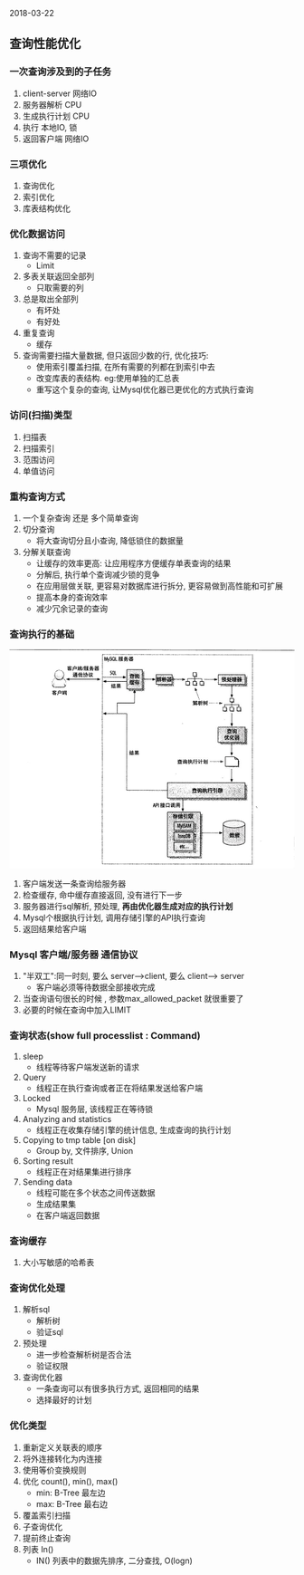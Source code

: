 2018-03-22
## 查询性能优化

### 一次查询涉及到的子任务
1. client-server 网络IO
2. 服务器解析 CPU
3. 生成执行计划 CPU
4. 执行 本地IO, 锁
5. 返回客户端 网络IO

### 三项优化
1. 查询优化
2. 索引优化
3. 库表结构优化

### 优化数据访问
1. 查询不需要的记录
    - Limit
2. 多表关联返回全部列
    - 只取需要的列
3. 总是取出全部列
    - 有坏处
    - 有好处
4. 重复查询
    - 缓存
1. 查询需要扫描大量数据, 但只返回少数的行, 优化技巧:
    - 使用索引覆盖扫描, 在所有需要的列都在到索引中去
    - 改变库表的表结构. eg:使用单独的汇总表
    - 重写这个复杂的查询, 让Mysql优化器已更优化的方式执行查询

### 访问(扫描)类型
1. 扫描表
2. 扫描索引
3. 范围访问
4. 单值访问
    
### 重构查询方式
1. 一个复杂查询 还是 多个简单查询
2. 切分查询
    - 将大查询切分且小查询, 降低锁住的数据量
3. 分解关联查询
    - 让缓存的效率更高: 让应用程序方便缓存单表查询的结果
    - 分解后, 执行单个查询减少锁的竞争
    - 在应用层做关联, 更容易对数据库进行拆分, 更容易做到高性能和可扩展
    - 提高本身的查询效率
    - 减少冗余记录的查询
    
    
### 查询执行的基础
![](1.jpg)       

1. 客户端发送一条查询给服务器
2. 检查缓存, 命中缓存直接返回, 没有进行下一步
3. 服务器进行sql解析, 预处理, **再由优化器生成对应的执行计划**  
4. Mysql个根据执行计划, 调用存储引擎的API执行查询
5. 返回结果给客户端



### Mysql 客户端/服务器 通信协议
1. "半双工":同一时刻, 要么 server-->client, 要么 client--> server
    - 客户端必须等待数据全部接收完成
2. 当查询语句很长的时候 , 参数max_allowed_packet 就很重要了
3. 必要的时候在查询中加入LIMIT

### 查询状态(show full processlist : Command)
1. sleep
    - 线程等待客户端发送新的请求
2. Query
    - 线程正在执行查询或者正在将结果发送给客户端
3. Locked
    - Mysql 服务层, 该线程正在等待锁
4. Analyzing and statistics
    - 线程正在收集存储引擎的统计信息, 生成查询的执行计划
5. Copying to tmp table [on disk]
    - Group by, 文件排序, Union
6. Sorting result
    - 线程正在对结果集进行排序
7. Sending data
    - 线程可能在多个状态之间传送数据
    - 生成结果集
    - 在客户端返回数据
    
### 查询缓存
1. 大小写敏感的哈希表

### 查询优化处理
1. 解析sql 
    - 解析树
    - 验证sql
2. 预处理
    - 进一步检查解析树是否合法
    - 验证权限
3. 查询优化器
    - 一条查询可以有很多执行方式, 返回相同的结果
    - 选择最好的计划
    
### 优化类型
1. 重新定义关联表的顺序
2. 将外连接转化为内连接
3. 使用等价变换规则
4. 优化 count(), min(), max()
    - min: B-Tree 最左边
    - max: B-Tree 最右边
5. 覆盖索引扫描
6. 子查询优化
7. 提前终止查询
8. 列表 In()
    - IN() 列表中的数据先排序, 二分查找, O(logn)

### 


